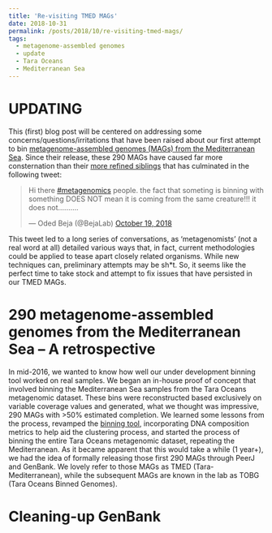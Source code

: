 ```yaml
---
title: 'Re-visiting TMED MAGs'
date: 2018-10-31
permalink: /posts/2018/10/re-visiting-tmed-mags/
tags:
  - metagenome-assembled genomes
  - update
  - Tara Oceans
  - Mediterranean Sea
---
```

UPDATING
======
This (first) blog post will be centered on addressing some concerns/questions/irritations that have been raised about our first attempt to bin [metagenome-assembled genomes (MAGs) from the Mediterranean Sea](https://peerj.com/articles/3558/). Since their release, these 290 MAGs have caused far more consternation than their [more refined siblings](https://www.nature.com/articles/sdata2017203) that has culminated in the following tweet:

<blockquote class="twitter-tweet" data-lang="en"><p lang="en" dir="ltr">Hi there <a href="https://twitter.com/hashtag/metagenomics?src=hash&amp;ref_src=twsrc%5Etfw">#metagenomics</a> people. the fact that someting is binning with something DOES NOT mean it is coming from the same creature!!! it does not..........</p>&mdash; Oded Beja (@BejaLab) <a href="https://twitter.com/BejaLab/status/1053086172476571648?ref_src=twsrc%5Etfw">October 19, 2018</a></blockquote>
<script async src="https://platform.twitter.com/widgets.js" charset="utf-8"></script>

This tweet led to a long series of conversations, as ‘metagenomists’ (not a real word at all) detailed various ways that, in fact, current methodologies could be applied to tease apart closely related organisms. While new techniques can, preliminary attempts may be sh\*t. So, it seems like the perfect time to take stock and attempt to fix issues that have persisted in our TMED MAGs.

290 metagenome-assembled genomes from the Mediterranean Sea – A retrospective
======
In mid-2016, we wanted to know how well our under development binning tool worked on real samples. We began an in-house proof of concept that involved binning the Mediterranean Sea samples from the Tara Oceans metagenomic dataset. These bins were reconstructed based exclusively on variable coverage values and generated, what we thought was impressive, 290 MAGs with >50% estimated completion. We learned some lessons from the process, revamped the [binning tool](https://peerj.com/articles/3035/), incorporating DNA composition metrics to help aid the clustering process, and started the process of binning the entire Tara Oceans metagenomic dataset, repeating the Mediterranean. As it became apparent that this would take a while (1 year+), we had the idea of formally releasing those first 290 MAGs through PeerJ and GenBank. We lovely refer to those MAGs as TMED (Tara-Mediterranean), while the subsequent MAGs are known in the lab as TOBG (Tara Oceans Binned Genomes).

Cleaning-up GenBank
======
